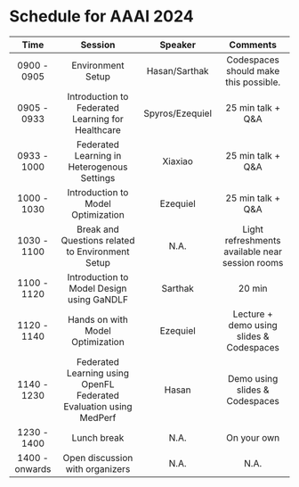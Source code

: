# Schedule for AAAI 2024

|    **Time**    |                             **Session**                            |   **Speaker**   |                   **Comments**                   |
|:--------------:|:------------------------------------------------------------------:|:---------------:|:------------------------------------------------:|
|   0900 - 0905  |                          Environment Setup                         |  Hasan/Sarthak  |       Codespaces should make this possible.      |
|   0905 - 0933  |          Introduction to Federated Learning for Healthcare         | Spyros/Ezequiel |                 25 min talk + Q&A                |
| 0933 - 1000    |             Federated Learning in Heterogenous Settings            |     Xiaxiao     |                 25 min talk + Q&A                |
| 1000 - 1030    |                 Introduction to Model Optimization                 |     Ezequiel    |                 25 min talk + Q&A                |
|   1030 - 1100  |          Break and Questions related to Environment Setup          |       N.A.      | Light refreshments available  near session rooms |
|   1100 - 1120  |              Introduction to Model Design using GaNDLF             |     Sarthak     |                      20 min                      |
|   1120 - 1140  |                  Hands on with Model Optimization                  |     Ezequiel    |     Lecture + demo using slides & Codespaces     |
| 1140 - 1230    | Federated Learning using OpenFL Federated Evaluation using MedPerf |      Hasan      |          Demo using slides & Codespaces          |
|   1230 - 1400  |                             Lunch break                            |       N.A.      |                    On your own                   |
| 1400 - onwards |                   Open discussion with organizers                  |       N.A.      |                       N.A.                       |
